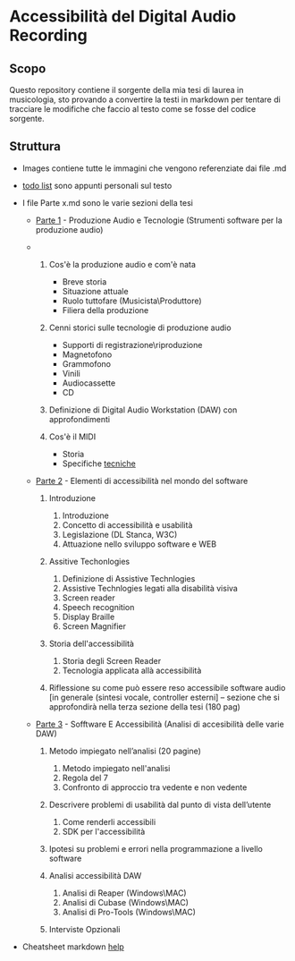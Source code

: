 # Accessibilità del Digital Audio Recording

## Scopo
Questo repository contiene il sorgente della mia tesi di laurea in musicologia, sto provando a convertire la testi in markdown per tentare di tracciare le modifiche che faccio al testo come se fosse del codice sorgente.

## Struttura
- Images contiene tutte le immagini che vengono referenziate dai file .md
- [todo list](./todo%20list.md) sono appunti personali sul testo
- I file Parte x.md sono le varie sezioni della tesi
    - [Parte 1](./Parte%201.md) - Produzione Audio e Tecnologie (Strumenti software per la produzione audio)
    - 
        1. Cos'è la produzione audio e com'è nata
            - Breve storia
            - Situazione attuale
            - Ruolo tuttofare (Musicista\Produttore)
            - Filiera della produzione
  

        2. Cenni storici sulle tecnologie di produzione audio
            -  Supporti di registrazione\riproduzione
            -  Magnetofono
            -  Grammofono
            -  Vinili
            -  Audiocassette
            -  CD
  

        3. Definizione di Digital Audio Workstation (DAW) con approfondimenti
        4. Cos'è il MIDI
            - Storia
            - Specifiche [tecniche](https://www.midi.org/)  


    - [Parte 2](./Parte%202.md) - Elementi di accessibilità nel mondo del software
        1. Introduzione
            1. Introduzione
            2. Concetto di accessibilità e usabilità
            3. Legislazione (DL Stanca, W3C)
            4. Attuazione nello sviluppo software e WEB


        2. Assitive Techonlogies
            1. Definizione di Assistive Technlogies
            2. Assistive Technlogies legati alla disabilità visiva
            3. Screen reader
            4. Speech recognition
            5. Display Braille
            6. Screen Magnifier


        3. Storia dell'accessibilità
            1. Storia degli Screen Reader
            2. Tecnologia applicata allà accessibilità


        4. Riflessione su come può essere reso accessibile software audio [in generale (sintesi vocale, controller esterni] – sezione che si approfondirà nella terza sezione della tesi (180 pag)
        

    - [Parte 3](./Parte%203.md) - Sofftware E Accessibilità (Analisi di accesibilità delle varie DAW)
        1. Metodo impiegato nell’analisi (20 pagine)
            1. Metodo impiegato nell'analisi
            2. Regola del 7
            3. Confronto di approccio tra vedente e non vedente 


        2.  Descrivere problemi di usabilità dal punto di vista dell’utente
            1.  Come renderli accessibili
            2.  SDK per l'accessibilità


        3. Ipotesi su problemi e errori nella programmazione a livello software
        4. Analisi accessibilità DAW
            1. Analisi di Reaper (Windows\MAC)
            2. Analisi di Cubase (Windows\MAC)
            3. Analisi di Pro-Tools (Windows\MAC)


        5. Interviste Opzionali


- Cheatsheet markdown [help](./help.md)

